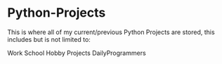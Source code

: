 # Python-Projects
This is where all of my current/previous Python Projects are stored, this includes but is not limited to:

Work
School
Hobby Projects
DailyProgrammers
